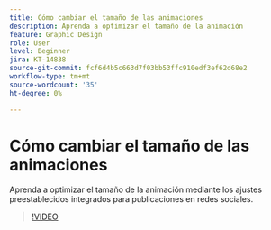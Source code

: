 ```yaml
---
title: Cómo cambiar el tamaño de las animaciones
description: Aprenda a optimizar el tamaño de la animación
feature: Graphic Design
role: User
level: Beginner
jira: KT-14838
source-git-commit: fcf6d4b5c663d7f03bb53ffc910edf3ef62d68e2
workflow-type: tm+mt
source-wordcount: '35'
ht-degree: 0%

---
```


# Cómo cambiar el tamaño de las animaciones

Aprenda a optimizar el tamaño de la animación mediante los ajustes preestablecidos integrados para publicaciones en redes sociales.

>[!VIDEO](https://video.tv.adobe.com/v/3426984?quality=12&learn=on&hidetitle=true)
